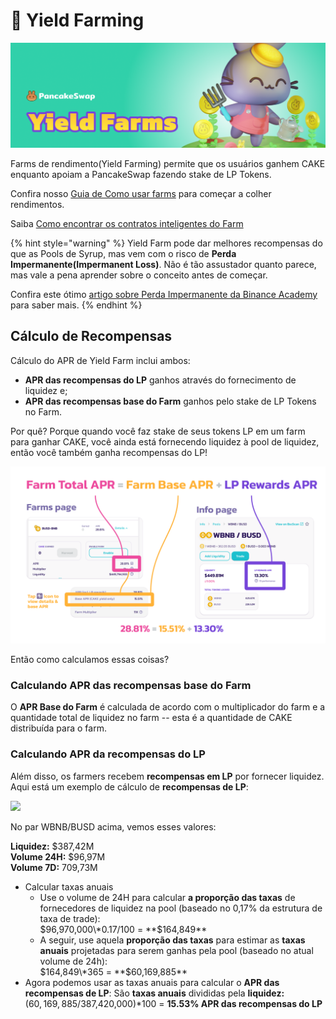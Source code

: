# 🚜 Yield Farming

![](../../.gitbook/assets/yield-farms-header.png)

Farms de rendimento(Yield Farming) permite que os usuários ganhem CAKE enquanto apoiam a PancakeSwap fazendo stake de LP Tokens.

Confira nosso [Guia de Como usar farms](https://docs.pancakeswap.finance/v/portuguese-brazilian/produtos/yield-farming/how-to-use-farms) para começar a colher rendimentos.&#x20;

Saiba [Como encontrar os contratos inteligentes do Farm](https://docs.pancakeswap.finance/v/portuguese-brazilian/produtos/yield-farming)

{% hint style="warning" %}
Yield Farm pode dar melhores recompensas do que as Pools de Syrup, mas vem com o risco de **Perda Impermanente(Impermanent Loss)**. Não é tão assustador quanto parece, mas vale a pena aprender sobre o conceito antes de começar.&#x20;

Confira este ótimo [artigo sobre Perda Impermanente da Binance Academy](https://academy.binance.com/pt/articles/impermanent-loss-explained) para saber mais.
{% endhint %}

## Cálculo de Recompensas

Cálculo do APR de Yield Farm inclui ambos:

* **APR das recompensas do LP** ganhos através do fornecimento de liquidez e;
* **APR das recompensas base do Farm** ganhos pelo stake de LP Tokens no Farm.

Por quê? Porque quando você faz stake de seus tokens LP em um farm para ganhar CAKE, você ainda está fornecendo liquidez à pool de liquidez, então você também ganha recompensas  do LP!

![](<../../.gitbook/assets/Frame 1 (3).png>)

Então como calculamos essas coisas?

### Calculando APR das recompensas base do Farm

O **APR Base do Farm** é calculada de acordo com o multiplicador do farm e a quantidade total de liquidez no farm -- esta é a quantidade de CAKE distribuída para o farm.

### Calculando APR da recompensas do LP

Além disso, os farmers recebem **recompensas em LP** por fornecer liquidez. Aqui está um exemplo de cálculo de **recompensas de LP**:

![](https://lh4.googleusercontent.com/rJswz2qvCNTcODcClHxqlLpanSLsfbGtVw75MMPicBN1iKTKCuEYlPuoFAqskoy24DB9JBmATWb8dk3WmY1\_BFDZoS94sWTBZhZrcnG711rC8ltDXPR3gdl8D50eWq\_cfiBriKcl)

No par WBNB/BUSD acima, vemos esses valores:

**Liquidez:** $387,42M\
**Volume 24H:** $96,97M\
**Volume 7D:** 709,73M

* Calcular taxas anuais
  * Use o volume de 24H para calcular **a proporção das taxas** de fornecedores de liquidez na pool (baseado no 0,17% da estrutura de taxa de trade):\
    $96,970,000\*0.17/100 = **$164,849**
  * A seguir, use aquela **proporção das taxas** para estimar as **taxas anuais** projetadas para serem ganhas pela pool (baseado no atual volume de 24h):\
    $164,849\*365 = **$60,169,885**
* Agora podemos usar as taxas anuais para calcular o **APR das recompensas de LP**: São **taxas anuais** divididas pela **liquidez:**\
  ($60,169,885/$387,420,000)\*100 = **15.53% APR das recompensas do LP**
